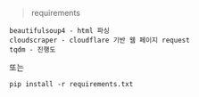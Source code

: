 > requirements

```
beautifulsoup4 - html 파싱
cloudscraper - cloudflare 기반 웹 페이지 request
tqdm - 진행도
```

또는

```
pip install -r requirements.txt
```